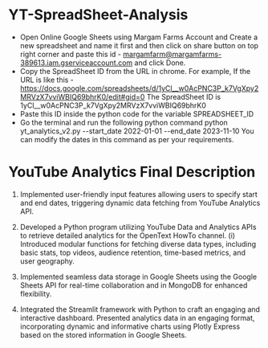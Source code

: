 # YT-SpreadSheet-Analysis

- Open Online Google Sheets using Margam Farms Account and Create a new spreadsheet and name it first and then click on share button on top right corner and paste this id - margamfarm@margamfarms-389613.iam.gserviceaccount.com and click Done.
- Copy the SpreadSheet ID from the URL in chrome. For example,  If the URL is like this -https://docs.google.com/spreadsheets/d/1yCl__w0AcPNC3P_k7VgXpy2MRVzX7vviWBIQ69bhrK0/edit#gid=0
The SpreadSheet ID is 1yCl__w0AcPNC3P_k7VgXpy2MRVzX7vviWBIQ69bhrK0
- Paste this ID inside the python code for the variable SPREADSHEET_ID
- Go the terminal and run the following python command
python yt_analytics_v2.py --start_date 2022-01-01 --end_date 2023-11-10
You can modify the dates in this command as per your requirements.

# YouTube Analytics Final Description

1. Implemented user-friendly input features allowing users to specify start and end dates, triggering dynamic data fetching from YouTube Analytics API.
 
2. Developed a Python program utilizing YouTube Data and Analytics APIs to retrieve detailed analytics for the OpenText HowTo channel.
     (i) Introduced modular functions for fetching diverse data types, including basic stats, top videos, audience retention, time-based metrics, and user geography.
 
3. Implemented seamless data storage in Google Sheets using the Google Sheets API for real-time collaboration and in MongoDB for enhanced flexibility.
 
4. Integrated the Streamlit framework with Python to craft an engaging and interactive dashboard. Presented analytics data in an engaging format, incorporating dynamic and informative charts using Plotly Express based on the stored information in Google Sheets.

